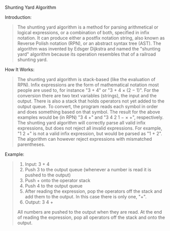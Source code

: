Shunting Yard Algorithm

Introduction:
> The shunting yard algorithm is a method for parsing arithmetical or logical expressions, or a combination of both, specified in infix notation. It can produce either a postfix notation string, also known as Reverse Polish notation (RPN), or an abstract syntax tree (AST). The algorithm was invented by Edsger Dijkstra and named the "shunting yard" algorithm because its operation resembles that of a railroad shunting yard. 

How It Works:
> The shunting yard algorithm is stack-based (like the evaluation of RPN). Infix expressions are the form of mathematical notation most people are used to, for instance "3 + 4" or "3 + 4 × (2 − 1)". For the conversion there are two text variables (strings), the input and the output. There is also a stack that holds operators not yet added to the output queue. To convert, the program reads each symbol in order and does something based on that symbol. The result for the above examples would be (in RPN) "3 4 +" and "3 4 2 1 − × +", respectively.
> The shunting yard algorithm will correctly parse all valid infix expressions, but does not reject all invalid expressions. For example, "1 2 +" is not a valid infix expression, but would be parsed as "1 + 2". The algorithm can however reject expressions with mismatched parentheses.

Example:
> 1. Input: 3 + 4
> 2. Push 3 to the output queue (whenever a number is read it is pushed to the output)
> 3. Push +  onto the operator stack
> 4. Push 4 to the output queue
> 5. After reading the expression, pop the operators off the stack and add them to the output.
>    In this case there is only one, "+".
> 6. Output: 3 4 +
>
> All numbers are pushed to the output when they are read.
> At the end of reading the expression, pop all operators off the stack and onto the output.

